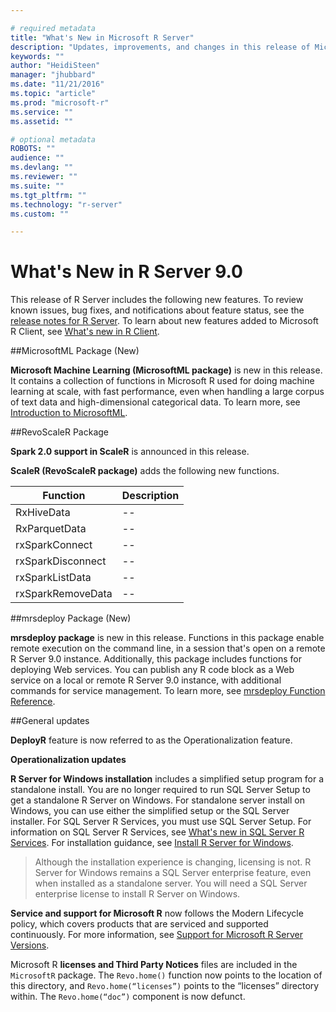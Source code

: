```yaml
---

# required metadata
title: "What's New in Microsoft R Server"
description: "Updates, improvements, and changes in this release of Microsoft R Server"
keywords: ""
author: "HeidiSteen"
manager: "jhubbard"
ms.date: "11/21/2016"
ms.topic: "article"
ms.prod: "microsoft-r"
ms.service: ""
ms.assetid: ""

# optional metadata
ROBOTS: ""
audience: ""
ms.devlang: ""
ms.reviewer: ""
ms.suite: ""
ms.tgt_pltfrm: ""
ms.technology: "r-server"
ms.custom: ""

---
```


# What's New in R Server 9.0

This release of R Server includes the following new features. To review known issues, bug fixes, and notifications about feature status, see the [release notes for R Server](notes/r-server-notes.md). To learn about new features added to Microsoft R Client, see [What's new in R Client](notes/r-client-notes.md).

##MicrosoftML Package (New)

**Microsoft Machine Learning (MicrosoftML package)** is new in this release. It contains a collection of functions in Microsoft R used for doing machine learning at scale, with fast performance, even when handling a large corpus of text data and high-dimensional categorical data. To learn more, see [Introduction to MicrosoftML](microsoftml-introduction.md).

##RevoScaleR Package

**Spark 2.0 support in ScaleR** is announced in this release.

**ScaleR (RevoScaleR package)** adds the following new functions.

|Function | Description |
|--|--|
|RxHiveData|--|
|RxParquetData |--|
|rxSparkConnect |--|
|rxSparkDisconnect |--|
|rxSparkListData |--|
|rxSparkRemoveData|--|

##mrsdeploy Package (New)

**mrsdeploy package** is new in this release. Functions in this package enable remote execution on the command line, in a session that's open on a remote R Server 9.0 instance. Additionally, this package includes functions for deploying Web services. You can publish any R code block as a Web service on a local or remote R Server 9.0 instance, with additional commands for service management. To learn more, see [mrsdeploy Function Reference](mrsdeploy/mrsdeploy.md).

##General updates

**DeployR** feature is now referred to as the Operationalization feature.

**Operationalization updates**

<TBD>

**R Server for Windows installation** includes a simplified setup program for a standalone install. You are no longer required to run SQL Server Setup to get a standalone R Server on Windows. For standalone server install on Windows, you can use either the simplified setup or the SQL Server installer. For SQL Server R Services, you must use SQL Server Setup. For information on SQL Server R Services, see [What's new in SQL Server R Services](https://msdn.microsoft.com/library/mt604847.aspx). For installation guidance, see [Install R Server for Windows](rserver-install-windows.md).

> Although the installation experience is changing, licensing is not. R Server for Windows remains a SQL Server enterprise feature, even when installed as a standalone server. You will need a SQL Server enterprise license to install R Server on Windows.

**Service and support for Microsoft R** now follows the  Modern Lifecycle policy, which covers products that are serviced and supported continuously. For more information, see [Support for Microsoft R Server Versions](rserver-servicing-support.md).

Microsoft R **licenses and Third Party Notices** files are included in the `MicrosoftR` package. The `Revo.home()` function now points to the location of this directory, and `Revo.home(“licenses”)` points to the “licenses” directory within. The `Revo.home(“doc”)` component is now defunct.
